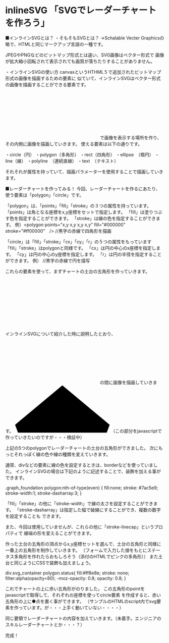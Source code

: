 inlineSVG 「SVGでレーダーチャートを作ろう」
=======
■インラインSVGとは？
・そもそもSVGとは？
→Schalable Vecter Graphicsの略で、HTMLと同じマークアップ言語の一種です。

JPEGやPNGなどのビットマップ形式とは違い、SVG画像はベクター形式で
画像が拡大縮小回転されて表示されても画質が落ちたりすることがありません。

・インラインSVGの使い方
canvasというHTHML５で追加されたビットマップ形式の画像を描画するための要素に
似ていて、インラインSVGはベクター形式の画像を描画することができる要素です。

<svg></svg>で画像を表示する場所を作り、その内側に画像を描画していきます。
使える要素は以下の通りです。

・circle（円）
・polygon（多角形）
・rect（四角形）
・ellipse　（楕円）
・line（線）
・polyline　（連続直線）
・text　（テキスト）

それそれが属性を持っていて、描画パラメーターを使用することで描画していきます。


■レーダーチャートを作ってみる！
今回、レーダーチャートを作るにあたり、使う要素は「polygon」「circle」です。

「polygon」は、「points」「fill」「stroke」の３つの属性を持っています。
「points」は角となる座標をx,y座標をセットで指定します。
「fill」は塗りつぶす色を指定することができます。
「stroke」は線の色を指定することができます。
例）<polygon points="x,y x,y x,y x,y" fill="#000000" stroke="#ff00000"　/> //黒字の赤線で四角形を描画

「circle」は「fill」「stroke」「cx」「cy」「r」の５つの属性をもっています
「fill」「stroke」はpolygonと同様です。
「cx」は円の中心のx座標を指定します。
「cy」は円の中心のy座標を指定します。
「r」は円の半径を指定することができます。
例）<circle cx="x" cy="y" r="5" fill="#000000" stroke="#ff00000" /> //黒字の赤線で円を描写

これらの要素を使って、まずチャートの土台の五角形を作っていきます。

<div class="svg_container">  <!-- このdivの中にレーダーチャートを作っていきます -->
  <svg class="graph_foundation">
  </svg>
</div>

インラインSVGについて紹介した時に説明したとおり、<svg></svg>の間に画像を描画していきます。
<svg class="graph_foundation">
     <polygon points="150,0 300,125 235,300 65,300 0,125" />
    <polygon points="150,25 266.5,135 220.5,277.5 79.5,277.5 33.3,135" />
    <polygon points="150,55 243,140 206.5,255 93.5,255 56.6,140" />
    <polygon points="150,80 220,150 192,232.5 107.2,232.5 79.9,150" />
    <polygon points="150,110 196,155 178,210 122,210 103.2,155" />
</svg>
（この部分をjavascriptで作っていきたいのですが・・・検証中）

上記の5つのpolygonでレーダーチャートの土台の五角形ができました。
次にもっとそれっぽく線の色や線の種類を変えていきます。

通常、divなどの要素に線の色を設定するときは、borderなどを使っていました。
インラインSVGの場合は下記のように記述することで、装飾を加える事ができます。

.graph_foundation polygon:nth-of-type(even) {
  fill:none;
  stroke: #7ac5e9;
  stroke-width:1;
  stroke-dasharray:3;
 }

「fill」「stroke」の他に「stroke-width」で線の太さを設定することができます。
「stroke-dasharray」は指定した幅で破線にすることができ、複数の数字を設定することも
できます。

また、今回は使用していませんが、これらの他に「stroke-linecap」というプロパティで
線端の形を変えることができます。

作った土台の五角形の頂点からx,y座標セットを選んで、土台の五角形と同様に一番上の五角形を制作していきます。
（フォームで入力した値をもとにステータス多角形を作れたらおもしろそう（添付のHTMLでピンクの多角形））
また土台と同じようにCSSで装飾も加えましょう。
<HTML>
<polygon class="status" points="150,55 300,125 206.5,255 65,300 33.3,135"/>

<CSS>
div.svg_container polygon.status{
  fill:#ff8e8e;
  stroke: none;
  filter:alpha(opacity=80);
  -moz-opacity: 0.8;
  opacity: 0.8;
 }

これでチャートの上に赤い五角形がのりました。
この五角形のpointをjavascriptで取得して、それぞれの座標を使ってcircle要素
を作成すると、赤い五角形の上に●点を置く事ができます。
（サンプルのHTMLのscript内でsvg要素を作っています。が・・・上手く動いていない・・・・）

同じ要領でレーダーチャートの内容を加えていきます。（未着手。エンジニアのスキルレーダーチャートとか・・・？）

完成！
